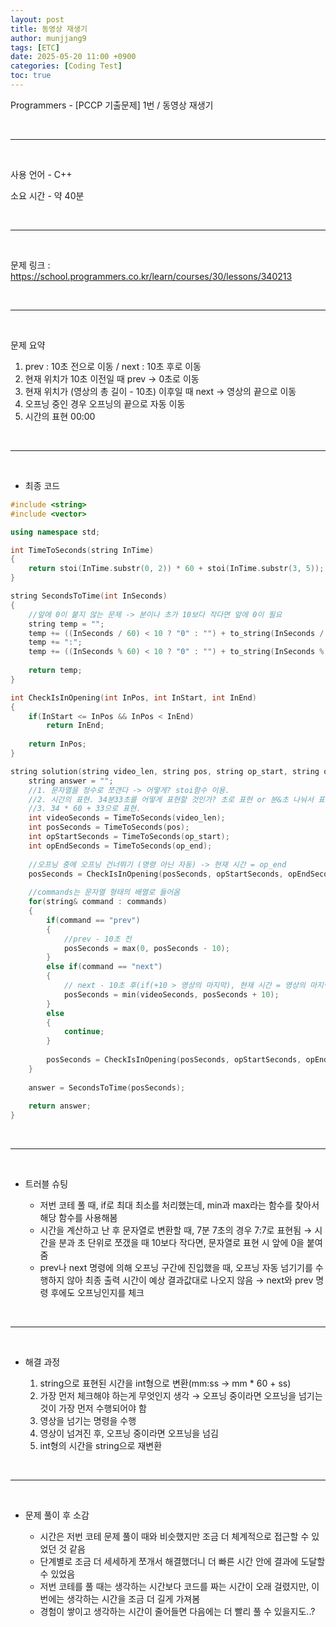 ```yaml
---
layout: post
title: 동영상 재생기
author: munjjang9
tags: [ETC]
date: 2025-05-20 11:00 +0900
categories: [Coding Test]
toc: true
---
```


Programmers - [PCCP 기출문제] 1번 / 동영상 재생기

<br>

---

<br>

사용 언어 - C++

소요 시간 - 약 40분

<br>

---

<br>

문제 링크 : https://school.programmers.co.kr/learn/courses/30/lessons/340213

<br>

---

<br>

문제 요약

1. prev : 10초 전으로 이동 / next : 10초 후로 이동
2. 현재 위치가 10초 이전일 때 prev → 0초로 이동
3. 현재 위치가 (영상의 총 길이 - 10초) 이후일 때 next → 영상의 끝으로 이동
4. 오프닝 중인 경우 오프닝의 끝으로 자동 이동
5. 시간의 표현 00:00

<br>

---

<br>

- 최종 코드

```cpp
#include <string>
#include <vector>

using namespace std;

int TimeToSeconds(string InTime)
{
    return stoi(InTime.substr(0, 2)) * 60 + stoi(InTime.substr(3, 5)); //시간을 초로 변환
}

string SecondsToTime(int InSeconds)
{
    //앞에 0이 붙지 않는 문제 -> 분이나 초가 10보다 작다면 앞에 0이 필요
    string temp = "";
    temp += ((InSeconds / 60) < 10 ? "0" : "") + to_string(InSeconds / 60);
    temp += ":";
    temp += ((InSeconds % 60) < 10 ? "0" : "") + to_string(InSeconds % 60);
    
    return temp;
}

int CheckIsInOpening(int InPos, int InStart, int InEnd)
{
    if(InStart <= InPos && InPos < InEnd)
        return InEnd;
    
    return InPos;
}

string solution(string video_len, string pos, string op_start, string op_end, vector<string> commands) {
    string answer = "";
    //1. 문자열을 정수로 쪼갠다 -> 어떻게? stoi함수 이용. 
    //2. 시간의 표현. 34분33초를 어떻게 표현할 것인가? 초로 표현 or 분&초 나눠서 표현(변수가 너무 많아짐)
    //3. 34 * 60 + 33으로 표현.
    int videoSeconds = TimeToSeconds(video_len);
    int posSeconds = TimeToSeconds(pos);
    int opStartSeconds = TimeToSeconds(op_start);
    int opEndSeconds = TimeToSeconds(op_end);
    
    //오프닝 중에 오프닝 건너뛰기 (명령 아닌 자동) -> 현재 시간 = op_end
    posSeconds = CheckIsInOpening(posSeconds, opStartSeconds, opEndSeconds);
    
    //commands는 문자열 형태의 배열로 들어옴
    for(string& command : commands)
    {
        if(command == "prev")
        {
            //prev - 10초 전
            posSeconds = max(0, posSeconds - 10);
        }
        else if(command == "next")
        {
            // next - 10초 후(if(+10 > 영상의 마지막), 현재 시간 = 영상의 마지막) -> if 대신 min 함수 사용해보기
            posSeconds = min(videoSeconds, posSeconds + 10);
        }
        else
        {
            continue;
        }
        
        posSeconds = CheckIsInOpening(posSeconds, opStartSeconds, opEndSeconds);
    }
    
    answer = SecondsToTime(posSeconds);
    
    return answer;
}
```

<br>

---

<br>

- 트러블 슈팅

    - 저번 코테 풀 때, if로 최대 최소를 처리했는데, min과 max라는 함수를 찾아서 해당 함수를 사용해봄
    - 시간을 계산하고 난 후 문자열로 변환할 때, 7분 7초의 경우 7:7로 표현됨 → 시간을 분과 초 단위로 쪼갰을 때 10보다 작다면, 문자열로 표현 시 앞에 0을 붙여줌
    - prev나 next 명령에 의해 오프닝 구간에 진입했을 때, 오프닝 자동 넘기기를 수행하지 않아 최종 출력 시간이 예상 결과값대로 나오지 않음 → next와 prev 명령 후에도 오프닝인지를 체크

<br>

---

<br>

- 해결 과정

    1. string으로 표현된 시간을 int형으로 변환(mm:ss → mm * 60 + ss)
    2. 가장 먼저 체크해야 하는게 무엇인지 생각 → 오프닝 중이라면 오프닝을 넘기는 것이 가장 먼저 수행되어야 함
    3. 영상을 넘기는 명령을 수행
    4. 영상이 넘겨진 후, 오프닝 중이라면 오프닝을 넘김
    5. int형의 시간을 string으로 재변환

<br>

---

<br>

- 문제 풀이 후 소감

    - 시간은 저번 코테 문제 풀이 때와 비슷했지만 조금 더 체계적으로 접근할 수 있었던 것 같음
    - 단계별로 조금 더 세세하게 쪼개서 해결했더니 더 빠른 시간 안에 결과에 도달할 수 있었음
    - 저번 코테를 풀 때는 생각하는 시간보다 코드를 짜는 시간이 오래 걸렸지만, 이번에는 생각하는 시간을 조금 더 길게 가져봄
    - 경험이 쌓이고 생각하는 시간이 줄어들면 다음에는 더 빨리 풀 수 있을지도..?